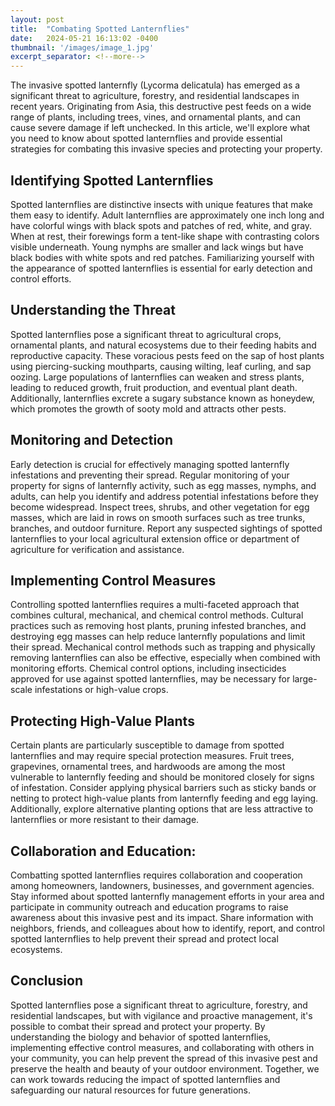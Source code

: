 ```yaml
---
layout: post
title:  "Combating Spotted Lanternflies"
date:   2024-05-21 16:13:02 -0400
thumbnail: '/images/image_1.jpg'
excerpt_separator: <!--more-->
---
```

The invasive spotted lanternfly (Lycorma delicatula) has emerged as a significant threat to agriculture, forestry, and residential landscapes in recent years. <!--more-->Originating from Asia, this destructive pest feeds on a wide range of plants, including trees, vines, and ornamental plants, and can cause severe damage if left unchecked. In this article, we'll explore what you need to know about spotted lanternflies and provide essential strategies for combating this invasive species and protecting your property.

## Identifying Spotted Lanternflies
Spotted lanternflies are distinctive insects with unique features that make them easy to identify. Adult lanternflies are approximately one inch long and have colorful wings with black spots and patches of red, white, and gray. When at rest, their forewings form a tent-like shape with contrasting colors visible underneath. Young nymphs are smaller and lack wings but have black bodies with white spots and red patches. Familiarizing yourself with the appearance of spotted lanternflies is essential for early detection and control efforts.

## Understanding the Threat
Spotted lanternflies pose a significant threat to agricultural crops, ornamental plants, and natural ecosystems due to their feeding habits and reproductive capacity. These voracious pests feed on the sap of host plants using piercing-sucking mouthparts, causing wilting, leaf curling, and sap oozing. Large populations of lanternflies can weaken and stress plants, leading to reduced growth, fruit production, and eventual plant death. Additionally, lanternflies excrete a sugary substance known as honeydew, which promotes the growth of sooty mold and attracts other pests.

## Monitoring and Detection
Early detection is crucial for effectively managing spotted lanternfly infestations and preventing their spread. Regular monitoring of your property for signs of lanternfly activity, such as egg masses, nymphs, and adults, can help you identify and address potential infestations before they become widespread. Inspect trees, shrubs, and other vegetation for egg masses, which are laid in rows on smooth surfaces such as tree trunks, branches, and outdoor furniture. Report any suspected sightings of spotted lanternflies to your local agricultural extension office or department of agriculture for verification and assistance.

## Implementing Control Measures
Controlling spotted lanternflies requires a multi-faceted approach that combines cultural, mechanical, and chemical control methods. Cultural practices such as removing host plants, pruning infested branches, and destroying egg masses can help reduce lanternfly populations and limit their spread. Mechanical control methods such as trapping and physically removing lanternflies can also be effective, especially when combined with monitoring efforts. Chemical control options, including insecticides approved for use against spotted lanternflies, may be necessary for large-scale infestations or high-value crops.

## Protecting High-Value Plants
Certain plants are particularly susceptible to damage from spotted lanternflies and may require special protection measures. Fruit trees, grapevines, ornamental trees, and hardwoods are among the most vulnerable to lanternfly feeding and should be monitored closely for signs of infestation. Consider applying physical barriers such as sticky bands or netting to protect high-value plants from lanternfly feeding and egg laying. Additionally, explore alternative planting options that are less attractive to lanternflies or more resistant to their damage.

## Collaboration and Education:
Combatting spotted lanternflies requires collaboration and cooperation among homeowners, landowners, businesses, and government agencies. Stay informed about spotted lanternfly management efforts in your area and participate in community outreach and education programs to raise awareness about this invasive pest and its impact. Share information with neighbors, friends, and colleagues about how to identify, report, and control spotted lanternflies to help prevent their spread and protect local ecosystems.

## Conclusion
Spotted lanternflies pose a significant threat to agriculture, forestry, and residential landscapes, but with vigilance and proactive management, it's possible to combat their spread and protect your property. By understanding the biology and behavior of spotted lanternflies, implementing effective control measures, and collaborating with others in your community, you can help prevent the spread of this invasive pest and preserve the health and beauty of your outdoor environment. Together, we can work towards reducing the impact of spotted lanternflies and safeguarding our natural resources for future generations.
